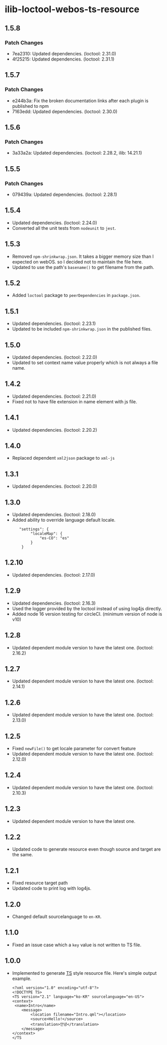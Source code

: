 # ilib-loctool-webos-ts-resource

## 1.5.8

### Patch Changes

- 7ea2310: Updated dependencies. (loctool: 2.31.0)
- 4f25215: Updated dependencies. (loctool: 2.31.1)

## 1.5.7

### Patch Changes

- e244b3a: Fix the broken documentation links after each plugin is published to npm
- 7163edd: Updated dependencies. (loctool: 2.30.0)

## 1.5.6

### Patch Changes

- 3a33a2a: Updated dependencies. (loctool: 2.28.2, ilib: 14.21.1)

## 1.5.5

### Patch Changes

- 079439a: Updated dependencies. (loctool: 2.28.1)

## 1.5.4

- Updated dependencies. (loctool: 2.24.0)
- Converted all the unit tests from `nodeunit` to `jest`.

## 1.5.3

- Removed `npm-shrinkwrap.json`. It takes a bigger memory size than I expected on webOS. so I decided not to maintain the file here.
- Updated to use the path's `basename()` to get filename from the path.

## 1.5.2

- Added `loctool` package to `peerDependencies` in `package.json`.

## 1.5.1

- Updated dependencies. (loctool: 2.23.1)
- Updated to be included `npm-shrinkwrap.json` in the published files.

## 1.5.0

- Updated dependencies. (loctool: 2.22.0)
- Updated to set context name value properly which is not always a file name.

## 1.4.2

- Updated dependencies. (loctool: 2.21.0)
- Fixed not to have file extension in name element with js file.

## 1.4.1

- Updated dependencies. (loctool: 2.20.2)

## 1.4.0

- Replaced dependent `xml2json` package to `xml-js`

## 1.3.1

- Updated dependencies. (loctool: 2.20.0)

## 1.3.0

- Updated dependencies. (loctool: 2.18.0)
- Added ability to override language default locale.
  ```
     "settings": {
          "localeMap": {
              "es-CO": "es"
          }
      }
  ```

## 1.2.10

- Updated dependencies. (loctool: 2.17.0)

## 1.2.9

- Updated dependencies. (loctool: 2.16.3)
- Used the logger provided by the loctool instead of using log4js directly.
- Added node 16 version testing for circleCI. (minimum version of node is v10)

## 1.2.8

- Updated dependent module version to have the latest one. (loctool: 2.16.2)

## 1.2.7

- Updated dependent module version to have the latest one. (loctool: 2.14.1)

## 1.2.6

- Updated dependent module version to have the latest one. (loctool: 2.13.0)

## 1.2.5

- Fixed `newFile()` to get locale parameter for convert feature
- Updated dependent module version to have the latest one. (loctool: 2.12.0)

## 1.2.4

- Updated dependent module version to have the latest one. (loctool: 2.10.3)

## 1.2.3

- Updated dependent module version to have the latest one.

## 1.2.2

- Updated code to generate resource even though source and target are the same.

## 1.2.1

- Fixed resource target path
- Updated code to print log with log4js.

## 1.2.0

- Changed default sourcelanguage to `en-KR`.

## 1.1.0

- Fixed an issue case which a `key` value is not written to TS file.

## 1.0.0

- Implemented to generate [TS](https://doc.qt.io/qt-5/linguist-ts-file-format.html) style resource file.
  Here's simple output example.
  ```
  <?xml version="1.0" encoding="utf-8"?>
  <!DOCTYPE TS>
  <TS version="2.1" language="ko-KR" sourcelanguage="en-US">
  <context>
   <name>Intro</name>
      <message>
          <location filename="Intro.qml"></location>
          <source>Hello!</source>
          <translation>안녕</translation>
      </message>
  </context>
  </TS
  ```
